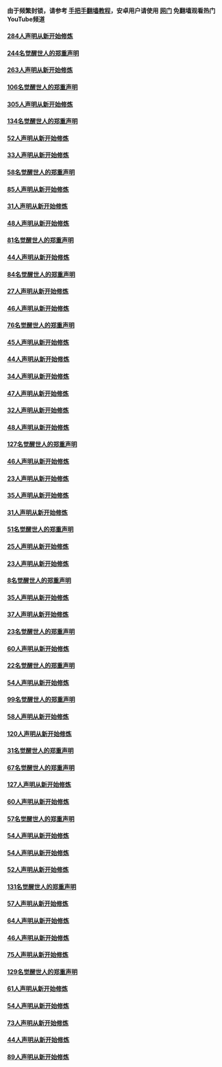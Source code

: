 #### 由于频繁封锁，请参考 [手把手翻墙教程](https://github.com/gfw-breaker/guides/wiki/)，安卓用户请使用 [网门](https://github.com/gfw-breaker/nogfw/blob/master/dl.md?t=04011100) 免翻墙观看热门YouTube频道 

#### [284人声明从新开始修炼](../pages/91/422707.md?t=04011100) 

#### [244名觉醒世人的郑重声明](../pages/91/422706.md?t=04011100) 

#### [263人声明从新开始修炼](../pages/91/422553.md?t=04011100) 

#### [106名觉醒世人的郑重声明](../pages/91/422552.md?t=04011100) 

#### [305人声明从新开始修炼](../pages/91/422153.md?t=04011100) 

#### [134名觉醒世人的郑重声明](../pages/91/422152.md?t=04011100) 

#### [52人声明从新开始修炼](../pages/91/421846.md?t=04011100) 

#### [33人声明从新开始修炼](../pages/91/421804.md?t=04011100) 

#### [58名觉醒世人的郑重声明](../pages/91/421845.md?t=04011100) 

#### [85人声明从新开始修炼](../pages/91/421769.md?t=04011100) 

#### [31人声明从新开始修炼](../pages/91/421763.md?t=04011100) 

#### [48人声明从新开始修炼](../pages/91/421605.md?t=04011100) 

#### [81名觉醒世人的郑重声明](../pages/91/421656.md?t=04011100) 

#### [44人声明从新开始修炼](../pages/91/421544.md?t=04011100) 

#### [84名觉醒世人的郑重声明](../pages/91/421543.md?t=04011100) 

#### [27人声明从新开始修炼](../pages/91/421465.md?t=04011100) 

#### [46人声明从新开始修炼](../pages/91/421454.md?t=04011100) 

#### [76名觉醒世人的郑重声明](../pages/91/421453.md?t=04011100) 

#### [45人声明从新开始修炼](../pages/91/421452.md?t=04011100) 

#### [44人声明从新开始修炼](../pages/91/421422.md?t=04011100) 

#### [34人声明从新开始修炼](../pages/91/421322.md?t=04011100) 

#### [47人声明从新开始修炼](../pages/91/421264.md?t=04011100) 

#### [32人声明从新开始修炼](../pages/91/421225.md?t=04011100) 

#### [48人声明从新开始修炼](../pages/91/421202.md?t=04011100) 

#### [127名觉醒世人的郑重声明](../pages/91/421224.md?t=04011100) 

#### [46人声明从新开始修炼](../pages/91/421203.md?t=04011100) 

#### [23人声明从新开始修炼](../pages/91/421138.md?t=04011100) 

#### [35人声明从新开始修炼](../pages/91/421122.md?t=04011100) 

#### [31人声明从新开始修炼](../pages/91/421081.md?t=04011100) 

#### [51名觉醒世人的郑重声明](../pages/91/421080.md?t=04011100) 

#### [25人声明从新开始修炼](../pages/91/421020.md?t=04011100) 

#### [23人声明从新开始修炼](../pages/91/420884.md?t=04011100) 

#### [8名觉醒世人的郑重声明](../pages/91/420883.md?t=04011100) 

#### [35人声明从新开始修炼](../pages/91/420809.md?t=04011100) 

#### [37人声明从新开始修炼](../pages/91/420766.md?t=04011100) 

#### [23名觉醒世人的郑重声明](../pages/91/420765.md?t=04011100) 

#### [60人声明从新开始修炼](../pages/91/420727.md?t=04011100) 

#### [22名觉醒世人的郑重声明](../pages/91/420726.md?t=04011100) 

#### [54人声明从新开始修炼](../pages/91/420529.md?t=04011100) 

#### [99名觉醒世人的郑重声明](../pages/91/420528.md?t=04011100) 

#### [58人声明从新开始修炼](../pages/91/420198.md?t=04011100) 

#### [120人声明从新开始修炼](../pages/91/420141.md?t=04011100) 

#### [31名觉醒世人的郑重声明](../pages/91/420197.md?t=04011100) 

#### [67名觉醒世人的郑重声明](../pages/91/420140.md?t=04011100) 

#### [127人声明从新开始修炼](../pages/91/420082.md?t=04011100) 

#### [60人声明从新开始修炼](../pages/91/420081.md?t=04011100) 

#### [57名觉醒世人的郑重声明](../pages/91/420080.md?t=04011100) 

#### [54人声明从新开始修炼](../pages/91/419533.md?t=04011100) 

#### [54人声明从新开始修炼](../pages/91/419532.md?t=04011100) 

#### [52人声明从新开始修炼](../pages/91/419531.md?t=04011100) 

#### [131名觉醒世人的郑重声明](../pages/91/419530.md?t=04011100) 

#### [57人声明从新开始修炼](../pages/91/419430.md?t=04011100) 

#### [64人声明从新开始修炼](../pages/91/419429.md?t=04011100) 

#### [46人声明从新开始修炼](../pages/91/419428.md?t=04011100) 

#### [75人声明从新开始修炼](../pages/91/419427.md?t=04011100) 

#### [129名觉醒世人的郑重声明](../pages/91/419426.md?t=04011100) 

#### [61人声明从新开始修炼](../pages/91/419198.md?t=04011100) 

#### [54人声明从新开始修炼](../pages/91/419197.md?t=04011100) 

#### [73人声明从新开始修炼](../pages/91/419196.md?t=04011100) 

#### [44人声明从新开始修炼](../pages/91/419075.md?t=04011100) 

#### [89人声明从新开始修炼](../pages/91/419074.md?t=04011100) 

